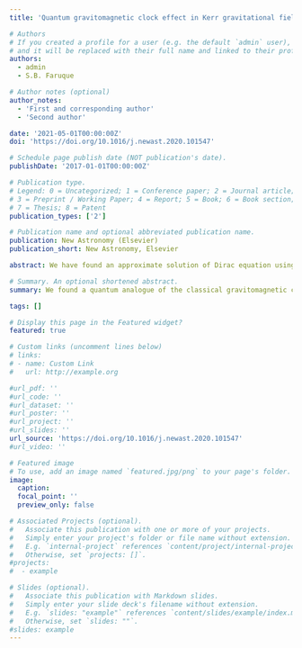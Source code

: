 ```yaml
---
title: 'Quantum gravitomagnetic clock effect in Kerr gravitational field'

# Authors
# If you created a profile for a user (e.g. the default `admin` user), write the username (folder name) here
# and it will be replaced with their full name and linked to their profile.
authors:
  - admin
  - S.B. Faruque

# Author notes (optional)
author_notes:
  - 'First and corresponding author'
  - 'Second author'

date: '2021-05-01T00:00:00Z'
doi: 'https://doi.org/10.1016/j.newast.2020.101547'

# Schedule page publish date (NOT publication's date).
publishDate: '2017-01-01T00:00:00Z'

# Publication type.
# Legend: 0 = Uncategorized; 1 = Conference paper; 2 = Journal article;
# 3 = Preprint / Working Paper; 4 = Report; 5 = Book; 6 = Book section;
# 7 = Thesis; 8 = Patent
publication_types: ['2']

# Publication name and optional abbreviated publication name.
publication: New Astronomy (Elsevier)
publication_short: New Astronomy, Elsevier

abstract: We have found an approximate solution of Dirac equation using Foldy-Wouthuysen-Tani Hamiltonian of a Dirac particle in the Kerr gravitational field. We have solved the equation approximately using time-independent perturbation theory for the positive energy states. We have found frequencies by which these states oscillate. Difference of the periods of any of these two states has an identical form of the classical gravitomagnetic clock effect where the terms are quantized. So that, we have found a quantum version of the gravitomagnetic clock effect of a Dirac fermion in the Kerr gravitational field.

# Summary. An optional shortened abstract.
summary: We found a quantum analogue of the classical gravitomagnetic clock effect for Dirac fermion. 

tags: []

# Display this page in the Featured widget?
featured: true

# Custom links (uncomment lines below)
# links:
# - name: Custom Link
#   url: http://example.org

#url_pdf: ''
#url_code: ''
#url_dataset: ''
#url_poster: ''
#url_project: ''
#url_slides: ''
url_source: 'https://doi.org/10.1016/j.newast.2020.101547'
#url_video: ''

# Featured image
# To use, add an image named `featured.jpg/png` to your page's folder.
image:
  caption: 
  focal_point: ''
  preview_only: false

# Associated Projects (optional).
#   Associate this publication with one or more of your projects.
#   Simply enter your project's folder or file name without extension.
#   E.g. `internal-project` references `content/project/internal-project/index.md`.
#   Otherwise, set `projects: []`.
#projects:
#  - example

# Slides (optional).
#   Associate this publication with Markdown slides.
#   Simply enter your slide deck's filename without extension.
#   E.g. `slides: "example"` references `content/slides/example/index.md`.
#   Otherwise, set `slides: ""`.
#slides: example
---
```


